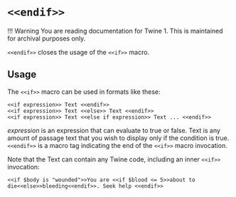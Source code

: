 # `<<endif>>`

!!! Warning
    You are reading documentation for Twine 1. This is maintained for archival purposes only.

`<<endif>>` closes the usage of the `<<if>>` macro.

## Usage

The `<<if>>` macro can be used in formats like these:

```twee
<<if expression>> Text <<endif>>
<<if expression>> Text <<else>> Text <<endif>>
<<if expression>> Text <<else if expression>> Text ... <<endif>>
```

*expression* is an expression that can evaluate to true or false. Text is any amount of passage text that you wish to display only if the condition is true. `<<endif>>` is a macro tag indicating the end of the `<<if>>` macro invocation.

Note that the Text can contain any Twine code, including an inner `<<if>>` invocation:

```twee
<<if $body is "wounded">>You are <<if $blood <= 5>>about to die<<else>>bleeding<<endif>>. Seek help <<endif>>
```
